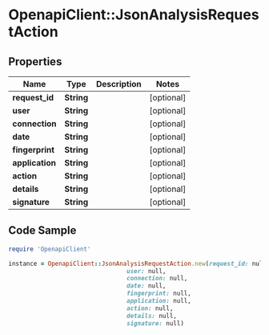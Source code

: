 # OpenapiClient::JsonAnalysisRequestAction

## Properties

Name | Type | Description | Notes
------------ | ------------- | ------------- | -------------
**request_id** | **String** |  | [optional] 
**user** | **String** |  | [optional] 
**connection** | **String** |  | [optional] 
**date** | **String** |  | [optional] 
**fingerprint** | **String** |  | [optional] 
**application** | **String** |  | [optional] 
**action** | **String** |  | [optional] 
**details** | **String** |  | [optional] 
**signature** | **String** |  | [optional] 

## Code Sample

```ruby
require 'OpenapiClient'

instance = OpenapiClient::JsonAnalysisRequestAction.new(request_id: null,
                                 user: null,
                                 connection: null,
                                 date: null,
                                 fingerprint: null,
                                 application: null,
                                 action: null,
                                 details: null,
                                 signature: null)
```


